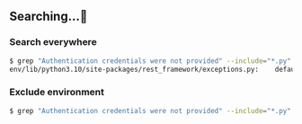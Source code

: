## Searching...🔎

### Search everywhere
```bash
$ grep "Authentication credentials were not provided" --include="*.py" -r -i
env/lib/python3.10/site-packages/rest_framework/exceptions.py:    default_detail = _('Authentication credentials were not provided.')
```

### Exclude environment
```bash
$ grep "Authentication credentials were not provided" --include="*.py" --exclude-dir="env" -ir
```